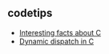 codetips
------

* [Interesting facts about C](./Interesting-facts-about-C/)
* [Dynamic dispatch in C](./c-dynamic-dispatch/)
